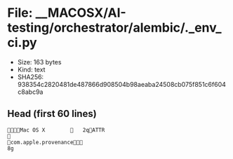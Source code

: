 # File: __MACOSX/AI-testing/orchestrator/alembic/._env_ci.py

- Size: 163 bytes
- Kind: text
- SHA256: 938354c2820481de487866d908504b98aeaba24508cb075f851c6f604c8abc9a

## Head (first 60 lines)

```
    Mac OS X            	   2   q                                            ATTR             
                     
  com.apple.provenance  
8g
```


